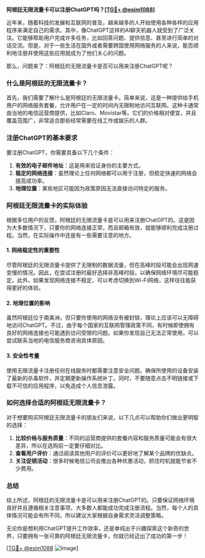 **阿根廷无限流量卡可以注册ChatGPT吗？[[TG💪+ @esim1088](https://t.me/s/esim1088)]**

近年来，随着科技的发展和互联网的普及，越来越多的人开始使用各种各样的应用程序来满足自己的需求。其中，像ChatGPT这样的AI聊天机器人就受到了广泛关注。它能够帮助用户完成许多任务，比如回答问题、提供信息、甚至进行简单的对话交流。但是，对于一些生活在国外或者需要跨国使用网络服务的人来说，能否顺利地注册并使用这些应用就成为了他们关心的问题。

那么，问题来了：阿根廷的无限流量卡是否可以用来注册ChatGPT呢？

### 什么是阿根廷的无限流量卡？

首先，我们需要了解什么是阿根廷的无限流量卡。简单来说，这是一种提供给手机用户的网络服务套餐，允许用户在一定的时间内无限制地访问互联网。这种卡通常由当地的电信运营商提供，比如Claro、Movistar等。它们的价格相对便宜，并且覆盖范围广，非常适合那些经常需要在线工作或娱乐的人群。

### 注册ChatGPT的基本要求

要注册ChatGPT，你需要具备以下几个条件：

1. **有效的电子邮件地址**：这是用来验证身份的主要方式。
2. **稳定的网络连接**：虽然理论上任何网络都可以用于注册，但稳定快速的网络会提高成功率。
3. **地理位置**：某些地区可能因为政策原因无法直接访问特定的服务。

### 阿根廷无限流量卡的实际体验

根据多位用户的反馈，阿根廷的无限流量卡是可以用来注册ChatGPT的。这是因为大多数情况下，只要你的网络连接正常，而且邮箱有效，就能够顺利完成注册过程。当然，在实际操作中还是有一些需要注意的地方。

#### 1. 网络稳定性的重要性

尽管阿根廷的无限流量卡提供了无限制的数据流量，但在高峰时段可能会出现网速变慢的情况。因此，在尝试注册时最好选择非高峰时段，以确保网络环境尽可能稳定。此外，如果发现网络连接不稳定，可以考虑切换到Wi-Fi网络，这样往往能获得更好的体验。

#### 2. 地理位置的影响

虽然阿根廷位于南美洲，但只要你使用的网络没有被封锁，理论上应该可以无障碍地访问ChatGPT。不过，由于每个国家的互联网管理政策不同，有时候即使拥有良好的网络连接也可能遇到访问受限的问题。如果你发现自己无法正常使用，可以尝试联系当地的电信服务商咨询具体原因。

#### 3. 安全性考量

使用无限流量卡注册任何在线服务时都需要注意安全问题。确保所使用的设备安装了最新的杀毒软件，并定期更新操作系统补丁。同时，不要随意点击不明链接或下载不可信的应用程序，以免造成个人信息泄露。

### 如何选择合适的阿根廷无限流量卡？

对于想要购买阿根廷无限流量卡的朋友们来说，以下几点可以帮助你们做出更明智的选择：

1. **比较价格与服务质量**：不同的运营商提供的套餐内容和服务质量可能会有很大差异，所以在选购前一定要仔细对比。
2. **查看用户评价**：通过阅读其他用户的评价可以更好地了解某个品牌的优缺点。
3. **关注促销活动**：很多时候电信公司会推出各种优惠活动，抓住时机就能节省不少费用。

### 总结

综上所述，阿根廷的无限流量卡是可以用来注册ChatGPT的。只要保证网络环境良好并且遵循相关注意事项，大多数人都能成功完成注册流程。当然，每个人的具体情况可能会有所不同，所以建议大家根据自身需求灵活调整策略。

无论你是想利用ChatGPT提升工作效率，还是单纯出于兴趣探索这个新奇的世界，只要拥有一张可靠的阿根廷无限流量卡，你就已经迈出了成功的第一步！

[[TG💪+ @esim1088](https://t.me/s/esim1088) ![Image](https://i.postimg.cc/4NQfJmqS/Snipaste-2025-05-13-00-14-12.png)]